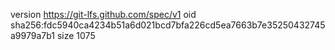 version https://git-lfs.github.com/spec/v1
oid sha256:fdc5940ca4234b51a6d021bcd7bfa226cd5ea7663b7e35250432745a9979a7b1
size 1075
